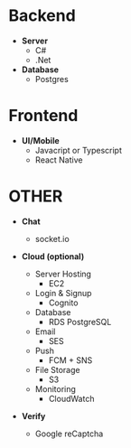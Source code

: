 # Backend

- **Server**
  - C#
  - .Net
- **Database**
  - Postgres

# Frontend

- **UI/Mobile**
  - Javacript or Typescript
  - React Native

# OTHER

- **Chat**

  - socket.io

- **Cloud (optional)**

  - Server Hosting
    - EC2
  - Login & Signup
    - Cognito
  - Database
    - RDS PostgreSQL
  - Email
    - SES
  - Push
    - FCM + SNS
  - File Storage
    - S3
  - Monitoring
    - CloudWatch

- **Verify**
  - Google reCaptcha
